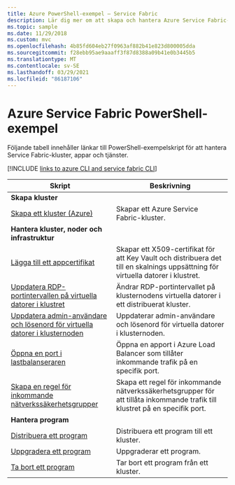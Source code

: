 ```yaml
---
title: Azure PowerShell-exempel – Service Fabric
description: Lär dig mer om att skapa och hantera Azure Service Fabric-kluster,-appar och-tjänster med hjälp av PowerShell.
ms.topic: sample
ms.date: 11/29/2018
ms.custom: mvc
ms.openlocfilehash: 4b85fd604eb27f0963af882b41e823d800005dda
ms.sourcegitcommit: f28ebb95ae9aaaff3f87d8388a09b41e0b3445b5
ms.translationtype: MT
ms.contentlocale: sv-SE
ms.lasthandoff: 03/29/2021
ms.locfileid: "86187106"
---
```

# <a name="azure-service-fabric-powershell-samples"></a>Azure Service Fabric PowerShell-exempel

Följande tabell innehåller länkar till PowerShell-exempelskript för att hantera Service Fabric-kluster, appar och tjänster.

[!INCLUDE [links to azure CLI and service fabric CLI](../../includes/service-fabric-powershell.md)]

| Skript | Beskrivning |
|-|-|
| **Skapa kluster** ||
| [Skapa ett kluster (Azure)](./scripts/service-fabric-powershell-create-secure-cluster-cert.md)| Skapar ett Azure Service Fabric-kluster. |
| **Hantera kluster, noder och infrastruktur** ||
| [Lägga till ett appcertifikat](./scripts/service-fabric-powershell-add-application-certificate.md)| Skapar ett X509-certifikat för att Key Vault och distribuera det till en skalnings uppsättning för virtuella datorer i klustret. |
| [Uppdatera RDP-portintervallen på virtuella datorer i klustret](./scripts/service-fabric-powershell-change-rdp-port-range.md)|Ändrar RDP-portintervallet på klusternodens virtuella datorer i ett distribuerat kluster.|
| [Uppdatera admin-användare och lösenord för virtuella datorer i klusternoden](./scripts/service-fabric-powershell-change-rdp-user-and-pw.md) | Uppdaterar admin-användare och lösenord för virtuella datorer i klusternoden. |
| [Öppna en port i lastbalanseraren](./scripts/service-fabric-powershell-open-port-in-load-balancer.md) | Öppna en apport i Azure Load Balancer som tillåter inkommande trafik på en specifik port. |
| [Skapa en regel för inkommande nätverkssäkerhetsgrupper](./scripts/service-fabric-powershell-add-nsg-rule.md) | Skapa ett regel för inkommande nätverkssäkerhetsgrupper för att tillåta inkommande trafik till klustret på en specifik port. |
| **Hantera program** ||
| [Distribuera ett program](./scripts/service-fabric-powershell-deploy-application.md)| Distribuera ett program till ett kluster.|
| [Uppgradera ett program](./scripts/service-fabric-powershell-upgrade-application.md)| Uppgraderar ett program.|
| [Ta bort ett program](./scripts/service-fabric-powershell-remove-application.md)| Tar bort ett program från ett kluster.|
